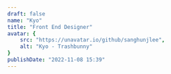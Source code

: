 ```yaml
---
draft: false
name: "Kyo"
title: "Front End Designer"
avatar: {
    src: "https://unavatar.io/github/sanghunjlee",
    alt: "Kyo - Trashbunny"
}
publishDate: "2022-11-08 15:39"
---
```

